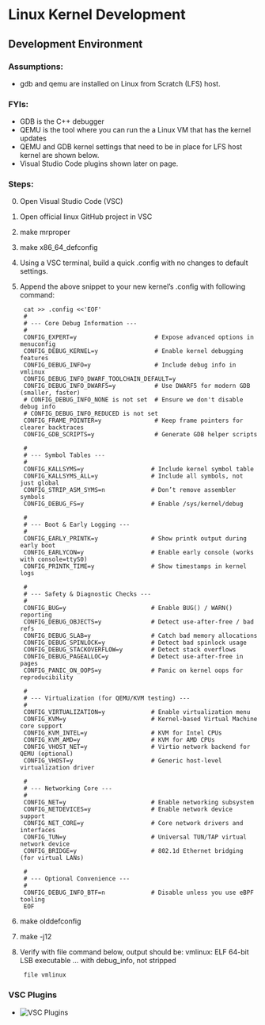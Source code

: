 # Linux Kernel Development

## Development Environment

### Assumptions:  
- gdb and qemu are installed on Linux from Scratch (LFS) host.

### FYIs:
- GDB is the C++ debugger  
- QEMU is the tool where you can run the a Linux VM that has the kernel updates  
- QEMU and GDB kernel settings that need to be in place for LFS host kernel are shown below.
- Visual Studio Code plugins shown later on page.

### Steps:      

0. Open Visual Studio Code (VSC)
1. Open official linux GitHub project in VSC
2. make mrproper
3. make x86_64_defconfig
4. Using a VSC terminal, build a quick .config with no changes to default settings.
5. Append the above snippet to your new kernel’s .config with following command:

        cat >> .config <<'EOF'
        #
        # --- Core Debug Information ---
        #
        CONFIG_EXPERT=y                      # Expose advanced options in menuconfig
        CONFIG_DEBUG_KERNEL=y                # Enable kernel debugging features
        CONFIG_DEBUG_INFO=y                  # Include debug info in vmlinux
        CONFIG_DEBUG_INFO_DWARF_TOOLCHAIN_DEFAULT=y
        CONFIG_DEBUG_INFO_DWARF5=y           # Use DWARF5 for modern GDB (smaller, faster)
        # CONFIG_DEBUG_INFO_NONE is not set  # Ensure we don't disable debug info
        # CONFIG_DEBUG_INFO_REDUCED is not set
        CONFIG_FRAME_POINTER=y               # Keep frame pointers for clearer backtraces
        CONFIG_GDB_SCRIPTS=y                 # Generate GDB helper scripts
        
        #
        # --- Symbol Tables ---
        #
        CONFIG_KALLSYMS=y                   # Include kernel symbol table
        CONFIG_KALLSYMS_ALL=y               # Include all symbols, not just global
        CONFIG_STRIP_ASM_SYMS=n             # Don’t remove assembler symbols
        CONFIG_DEBUG_FS=y                   # Enable /sys/kernel/debug
        
        #
        # --- Boot & Early Logging ---
        #
        CONFIG_EARLY_PRINTK=y               # Show printk output during early boot
        CONFIG_EARLYCON=y                   # Enable early console (works with console=ttyS0)
        CONFIG_PRINTK_TIME=y                # Show timestamps in kernel logs
        
        #
        # --- Safety & Diagnostic Checks ---
        #
        CONFIG_BUG=y                        # Enable BUG() / WARN() reporting
        CONFIG_DEBUG_OBJECTS=y              # Detect use-after-free / bad refs
        CONFIG_DEBUG_SLAB=y                 # Catch bad memory allocations
        CONFIG_DEBUG_SPINLOCK=y             # Detect bad spinlock usage
        CONFIG_DEBUG_STACKOVERFLOW=y        # Detect stack overflows
        CONFIG_DEBUG_PAGEALLOC=y            # Detect use-after-free in pages
        CONFIG_PANIC_ON_OOPS=y              # Panic on kernel oops for reproducibility
        
        #
        # --- Virtualization (for QEMU/KVM testing) ---
        #
        CONFIG_VIRTUALIZATION=y             # Enable virtualization menu
        CONFIG_KVM=y                        # Kernel-based Virtual Machine core support
        CONFIG_KVM_INTEL=y                  # KVM for Intel CPUs
        CONFIG_KVM_AMD=y                    # KVM for AMD CPUs
        CONFIG_VHOST_NET=y                  # Virtio network backend for QEMU (optional)
        CONFIG_VHOST=y                      # Generic host-level virtualization driver
        
        #
        # --- Networking Core ---
        #
        CONFIG_NET=y                        # Enable networking subsystem
        CONFIG_NETDEVICES=y                 # Enable network device support
        CONFIG_NET_CORE=y                   # Core network drivers and interfaces
        CONFIG_TUN=y                        # Universal TUN/TAP virtual network device
        CONFIG_BRIDGE=y                     # 802.1d Ethernet bridging (for virtual LANs)
        
        #
        # --- Optional Convenience ---
        #
        CONFIG_DEBUG_INFO_BTF=n             # Disable unless you use eBPF tooling
        EOF
  
6. make olddefconfig
7. make -j12
8. Verify with file command below, output should be: vmlinux: ELF 64-bit LSB executable ... with debug_info, not stripped

        file vmlinux

### VSC Plugins

- ![VSC Plugins](./vsc-plugins.png)
